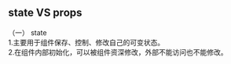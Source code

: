 ## state VS props
（一） state   
  1.主要用于组件保存、控制、修改自己的可变状态。   
  2.在组件内部初始化，可以被组件资深修改，外部不能访问也不能修改。   
  
  
